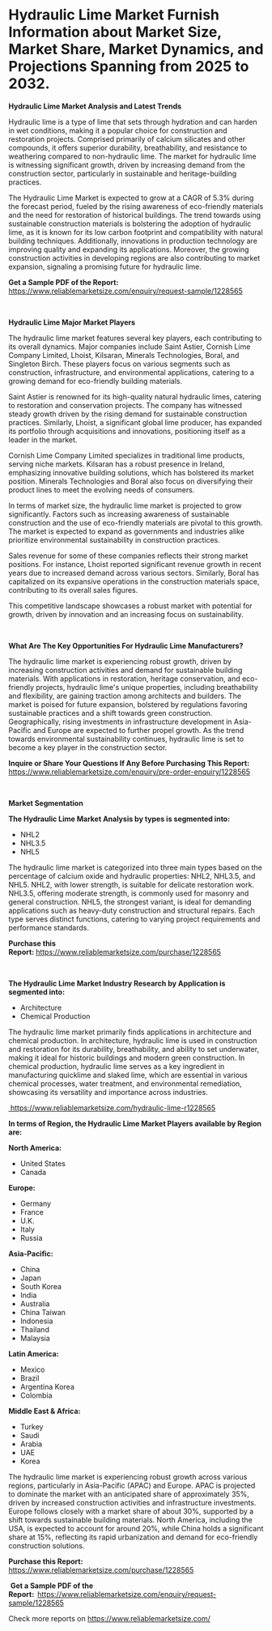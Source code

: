 <p><h1>Hydraulic Lime Market Furnish Information about Market Size, Market Share, Market Dynamics, and Projections Spanning from 2025 to 2032.</h1></p><p><strong>Hydraulic Lime Market Analysis and Latest Trends</strong></p>
<p><p>Hydraulic lime is a type of lime that sets through hydration and can harden in wet conditions, making it a popular choice for construction and restoration projects. Comprised primarily of calcium silicates and other compounds, it offers superior durability, breathability, and resistance to weathering compared to non-hydraulic lime. The market for hydraulic lime is witnessing significant growth, driven by increasing demand from the construction sector, particularly in sustainable and heritage-building practices.</p><p>The Hydraulic Lime Market is expected to grow at a CAGR of 5.3% during the forecast period, fueled by the rising awareness of eco-friendly materials and the need for restoration of historical buildings. The trend towards using sustainable construction materials is bolstering the adoption of hydraulic lime, as it is known for its low carbon footprint and compatibility with natural building techniques. Additionally, innovations in production technology are improving quality and expanding its applications. Moreover, the growing construction activities in developing regions are also contributing to market expansion, signaling a promising future for hydraulic lime.</p></p>
<p><strong>Get a Sample PDF of the Report:&nbsp;</strong> <a href="https://www.reliablemarketsize.com/enquiry/request-sample/1228565?utm_campaign=3226&utm_medium=2&utm_source=Github&utm_content=ia&utm_term=01042025&utm_id=hydraulic-lime">https://www.reliablemarketsize.com/enquiry/request-sample/1228565</a></p>
<p>&nbsp;</p>
<p><strong>Hydraulic Lime Major Market Players</strong></p>
<p><p>The hydraulic lime market features several key players, each contributing to its overall dynamics. Major companies include Saint Astier, Cornish Lime Company Limited, Lhoist, Kilsaran, Minerals Technologies, Boral, and Singleton Birch. These players focus on various segments such as construction, infrastructure, and environmental applications, catering to a growing demand for eco-friendly building materials.</p><p>Saint Astier is renowned for its high-quality natural hydraulic limes, catering to restoration and conservation projects. The company has witnessed steady growth driven by the rising demand for sustainable construction practices. Similarly, Lhoist, a significant global lime producer, has expanded its portfolio through acquisitions and innovations, positioning itself as a leader in the market.</p><p>Cornish Lime Company Limited specializes in traditional lime products, serving niche markets. Kilsaran has a robust presence in Ireland, emphasizing innovative building solutions, which has bolstered its market position. Minerals Technologies and Boral also focus on diversifying their product lines to meet the evolving needs of consumers.</p><p>In terms of market size, the hydraulic lime market is projected to grow significantly. Factors such as increasing awareness of sustainable construction and the use of eco-friendly materials are pivotal to this growth. The market is expected to expand as governments and industries alike prioritize environmental sustainability in construction practices.</p><p>Sales revenue for some of these companies reflects their strong market positions. For instance, Lhoist reported significant revenue growth in recent years due to increased demand across various sectors. Similarly, Boral has capitalized on its expansive operations in the construction materials space, contributing to its overall sales figures.</p><p>This competitive landscape showcases a robust market with potential for growth, driven by innovation and an increasing focus on sustainability.</p></p>
<p>&nbsp;</p>
<p><strong>What Are The Key Opportunities For Hydraulic Lime Manufacturers?</strong></p>
<p><p>The hydraulic lime market is experiencing robust growth, driven by increasing construction activities and demand for sustainable building materials. With applications in restoration, heritage conservation, and eco-friendly projects, hydraulic lime's unique properties, including breathability and flexibility, are gaining traction among architects and builders. The market is poised for future expansion, bolstered by regulations favoring sustainable practices and a shift towards green construction. Geographically, rising investments in infrastructure development in Asia-Pacific and Europe are expected to further propel growth. As the trend towards environmental sustainability continues, hydraulic lime is set to become a key player in the construction sector.</p></p>
<p><strong>Inquire or Share Your Questions If Any Before Purchasing This Report:</strong> <a href="https://www.reliablemarketsize.com/enquiry/pre-order-enquiry/1228565?utm_campaign=3226&utm_medium=2&utm_source=Github&utm_content=ia&utm_term=01042025&utm_id=hydraulic-lime">https://www.reliablemarketsize.com/enquiry/pre-order-enquiry/1228565</a></p>
<p>&nbsp;</p>
<p><strong>Market Segmentation</strong></p>
<p><strong>The Hydraulic Lime Market Analysis by types is segmented into:</strong></p>
<p><ul><li>NHL2</li><li>NHL3.5</li><li>NHL5</li></ul></p>
<p><p>The hydraulic lime market is categorized into three main types based on the percentage of calcium oxide and hydraulic properties: NHL2, NHL3.5, and NHL5. NHL2, with lower strength, is suitable for delicate restoration work. NHL3.5, offering moderate strength, is commonly used for masonry and general construction. NHL5, the strongest variant, is ideal for demanding applications such as heavy-duty construction and structural repairs. Each type serves distinct functions, catering to varying project requirements and performance standards.</p></p>
<p><strong>Purchase this Report:&nbsp;</strong><a href="https://www.reliablemarketsize.com/purchase/1228565?utm_campaign=3226&utm_medium=2&utm_source=Github&utm_content=ia&utm_term=01042025&utm_id=hydraulic-lime">https://www.reliablemarketsize.com/purchase/1228565</a></p>
<p>&nbsp;</p>
<p><strong>The Hydraulic Lime Market Industry Research by Application is segmented into:</strong></p>
<p><ul><li>Architecture</li><li>Chemical Production</li></ul></p>
<p><p>The hydraulic lime market primarily finds applications in architecture and chemical production. In architecture, hydraulic lime is used in construction and restoration for its durability, breathability, and ability to set underwater, making it ideal for historic buildings and modern green construction. In chemical production, hydraulic lime serves as a key ingredient in manufacturing quicklime and slaked lime, which are essential in various chemical processes, water treatment, and environmental remediation, showcasing its versatility and importance across industries.</p></p>
<p><a href="https://www.reliablemarketsize.com/hydraulic-lime-r1228565?utm_campaign=3226&utm_medium=2&utm_source=Github&utm_content=ia&utm_term=01042025&utm_id=hydraulic-lime">&nbsp;https://www.reliablemarketsize.com/hydraulic-lime-r1228565</a></p>
<p><strong>In terms of Region, the Hydraulic Lime Market Players available by Region are:</strong></p>
<p>
    <p> <strong> North America: </strong>
        <ul>
            <li>United States</li>
            <li>Canada</li>
        </ul>
        </p> 
    <p> <strong> Europe: </strong>
        <ul>
            <li>Germany</li>
            <li>France</li>
            <li>U.K.</li>
            <li>Italy</li>
            <li>Russia</li>
        </ul>
        </p> 
    <p> <strong> Asia-Pacific: </strong>
        <ul>
            <li>China</li>
            <li>Japan</li>
            <li>South Korea</li>
            <li>India</li>
            <li>Australia</li>
            <li>China Taiwan</li>
            <li>Indonesia</li>
            <li>Thailand</li>
            <li>Malaysia</li>
        </ul>
        </p> 
    <p> <strong> Latin America: </strong>
        <ul>
            <li>Mexico</li>
            <li>Brazil</li>
            <li>Argentina Korea</li>
            <li>Colombia</li>
        </ul>
        </p> 
    <p> <strong> Middle East & Africa: </strong>
        <ul>
            <li>Turkey</li>
            <li>Saudi</li>
            <li>Arabia</li>
            <li>UAE</li>
            <li>Korea</li>
        </ul>
    </p>
    </p>
<p><p>The hydraulic lime market is experiencing robust growth across various regions, particularly in Asia-Pacific (APAC) and Europe. APAC is projected to dominate the market with an anticipated share of approximately 35%, driven by increased construction activities and infrastructure investments. Europe follows closely with a market share of about 30%, supported by a shift towards sustainable building materials. North America, including the USA, is expected to account for around 20%, while China holds a significant share at 15%, reflecting its rapid urbanization and demand for eco-friendly construction solutions.</p></p>
<p><strong>Purchase this Report: </strong><a href="https://www.reliablemarketsize.com/purchase/1228565?utm_campaign=3226&utm_medium=2&utm_source=Github&utm_content=ia&utm_term=01042025&utm_id=hydraulic-lime">https://www.reliablemarketsize.com/purchase/1228565</a></p>
<p>&nbsp;<strong>Get a Sample PDF of the Report:&nbsp;&nbsp;</strong><a href="https://www.reliablemarketsize.com/enquiry/request-sample/1228565?utm_campaign=3226&utm_medium=2&utm_source=Github&utm_content=ia&utm_term=01042025&utm_id=hydraulic-lime">https://www.reliablemarketsize.com/enquiry/request-sample/1228565</a></p>
<p><strong></strong></p>
<p>Check more reports on <a href="https://www.reliablemarketsize.com/?utm_campaign=3226&utm_medium=2&utm_source=Github&utm_content=ia&utm_term=01042025&utm_id=hydraulic-lime">https://www.reliablemarketsize.com/</a></p>